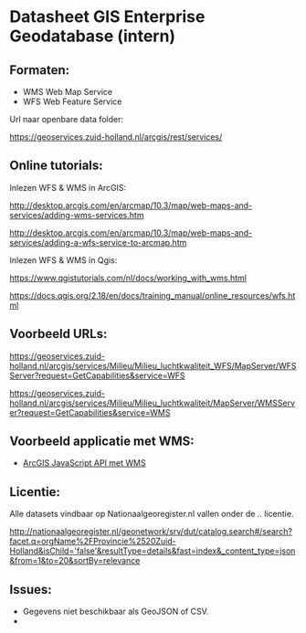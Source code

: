 # Datasheet GIS Enterprise Geodatabase (intern)

## Formaten:

* WMS Web Map Service
* WFS Web Feature Service

Url naar openbare data folder:

https://geoservices.zuid-holland.nl/arcgis/rest/services/


## Online tutorials:

Inlezen WFS & WMS in ArcGIS:

http://desktop.arcgis.com/en/arcmap/10.3/map/web-maps-and-services/adding-wms-services.htm

http://desktop.arcgis.com/en/arcmap/10.3/map/web-maps-and-services/adding-a-wfs-service-to-arcmap.htm

Inlezen WFS & WMS in Qgis:

https://www.qgistutorials.com/nl/docs/working_with_wms.html

https://docs.qgis.org/2.18/en/docs/training_manual/online_resources/wfs.html


## Voorbeeld URLs:

https://geoservices.zuid-holland.nl/arcgis/services/Milieu/Milieu_luchtkwaliteit_WFS/MapServer/WFSServer?request=GetCapabilities&service=WFS

https://geoservices.zuid-holland.nl/arcgis/services/Milieu/Milieu_luchtkwaliteit/MapServer/WMSServer?request=GetCapabilities&service=WMS


## Voorbeeld applicatie met WMS:

* [ArcGIS JavaScript API met WMS](../../tree/master/WMS/index.html)

## Licentie:

Alle datasets vindbaar op Nationaalgeoregister.nl vallen onder de .. licentie. 

http://nationaalgeoregister.nl/geonetwork/srv/dut/catalog.search#/search?facet.q=orgName%2FProvincie%2520Zuid-Holland&isChild='false'&resultType=details&fast=index&_content_type=json&from=1&to=20&sortBy=relevance

## Issues:

* Gegevens niet beschikbaar als GeoJSON of CSV. 
* 